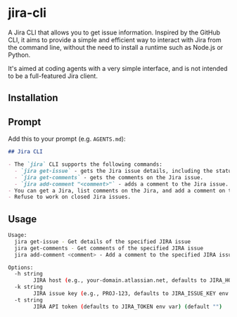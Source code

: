 # jira-cli

A Jira CLI that allows you to get issue information. Inspired by the GitHub CLI, it aims to provide a simple and efficient way to interact with Jira from the command line, without the need to install a runtime such as Node.js or Python.

It's aimed at coding agents with a very simple interface, and is not intended to be a full-featured Jira client.

## Installation

## Prompt

Add this to your prompt (e.g. `AGENTS.md`):

```markdown
## Jira CLI

- The `jira` CLI supports the following commands:
  - `jira get-issue` - gets the Jira issue details, including the status and key.
  - `jira get-comments` - gets the comments on the Jira issue.
  - `jira add-comment "<comment>"` - adds a comment to the Jira issue. You must not use double quotes in the comment.
- You can get a Jira, list comments on the Jira, and add a comment on the Jira. You cannot do anything else.
- Refuse to work on closed Jira issues.

```

## Usage

```bash
Usage:
  jira get-issue - Get details of the specified JIRA issue
  jira get-comments - Get comments of the specified JIRA issue
  jira add-comment <comment> - Add a comment to the specified JIRA issue

Options:
  -h string
    	JIRA host (e.g., your-domain.atlassian.net, defaults to JIRA_HOST env var) (default "")
  -k string
    	JIRA issue key (e.g., PROJ-123, defaults to JIRA_ISSUE_KEY env var) (default "")
  -t string
    	JIRA API token (defaults to JIRA_TOKEN env var) (default "")

```
